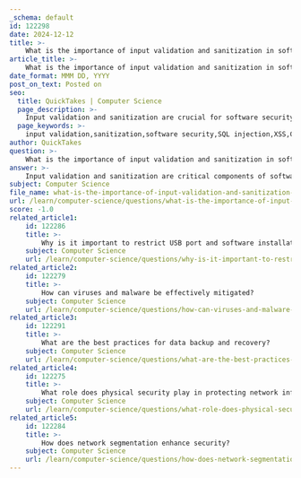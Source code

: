 ```yaml
---
_schema: default
id: 122298
date: 2024-12-12
title: >-
    What is the importance of input validation and sanitization in software security?
article_title: >-
    What is the importance of input validation and sanitization in software security?
date_format: MMM DD, YYYY
post_on_text: Posted on
seo:
  title: QuickTakes | Computer Science
  page_description: >-
    Input validation and sanitization are crucial for software security, protecting applications from common attacks like SQL injection and XSS while ensuring user data integrity.
  page_keywords: >-
    input validation,sanitization,software security,SQL injection,XSS,CSRF,whitelisting,blacklisting,data security standards
author: QuickTakes
question: >-
    What is the importance of input validation and sanitization in software security?
answer: >-
    Input validation and sanitization are critical components of software security, serving as essential practices in the development lifecycle to protect applications from various security threats. Here’s an overview of their importance:\n\n1. **Protection Against Attacks**: Input validation and sanitization help mitigate risks associated with common attacks such as SQL injection, cross-site scripting (XSS), and cross-site request forgery (CSRF). By ensuring that user inputs conform to expected formats and removing potentially harmful content, developers can significantly reduce the attack surface of their applications.\n\n2. **Input Validation**: This process involves verifying that user input meets specific criteria, such as correct format, length, or type, before it is processed or stored. For example, validating an email address against a defined pattern ensures that only properly formatted email addresses are accepted. This step is crucial in preventing malicious inputs from being executed or stored in the system.\n\n3. **Input Sanitization**: This technique involves cleaning user input to remove or neutralize harmful characters or scripts. For instance, sanitizing inputs can prevent the execution of malicious code by transforming or removing dangerous elements, thereby protecting the application from exploitation.\n\n4. **Whitelisting vs. Blacklisting**: It is generally recommended to use whitelisting (allowing only known safe input) rather than blacklisting (blocking known malicious input). Whitelisting is more effective because it defines acceptable input, reducing the chances of bypassing security measures.\n\n5. **Compliance with Standards**: Implementing robust input validation and sanitization practices helps organizations meet industry-specific data security standards and regulations, thereby enhancing overall security posture.\n\n6. **Continuous Vigilance**: As threats evolve, maintaining a strong input validation and sanitization strategy is essential. This includes regularly updating validation rules and sanitization techniques to address new vulnerabilities and attack vectors.\n\nIn summary, input validation and sanitization are fundamental security practices that should be integrated into every application development lifecycle. They not only protect applications from a wide range of security threats but also help maintain the integrity and reliability of user data.
subject: Computer Science
file_name: what-is-the-importance-of-input-validation-and-sanitization-in-software-security.md
url: /learn/computer-science/questions/what-is-the-importance-of-input-validation-and-sanitization-in-software-security
score: -1.0
related_article1:
    id: 122286
    title: >-
        Why is it important to restrict USB port and software installation?
    subject: Computer Science
    url: /learn/computer-science/questions/why-is-it-important-to-restrict-usb-port-and-software-installation
related_article2:
    id: 122279
    title: >-
        How can viruses and malware be effectively mitigated?
    subject: Computer Science
    url: /learn/computer-science/questions/how-can-viruses-and-malware-be-effectively-mitigated
related_article3:
    id: 122291
    title: >-
        What are the best practices for data backup and recovery?
    subject: Computer Science
    url: /learn/computer-science/questions/what-are-the-best-practices-for-data-backup-and-recovery
related_article4:
    id: 122275
    title: >-
        What role does physical security play in protecting network infrastructure?
    subject: Computer Science
    url: /learn/computer-science/questions/what-role-does-physical-security-play-in-protecting-network-infrastructure
related_article5:
    id: 122284
    title: >-
        How does network segmentation enhance security?
    subject: Computer Science
    url: /learn/computer-science/questions/how-does-network-segmentation-enhance-security
---
```


&nbsp;